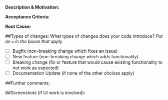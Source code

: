 **Description & Motivation:**

**Acceptance Criteria:** 

**Root Cause:**

##Types of changes:
What types of changes does your code introduce?
_Put an `x` in the boxes that apply_

- [ ] Bugfix (non-breaking change which fixes an issue)
- [ ] New feature (non-breaking change which adds functionality)
- [ ] Breaking change (fix or feature that would cause existing functionality to not work as expected)
- [ ] Documentation Update (if none of the other choices apply)

##Further comments:

##Screenshots (if UI work is involved): 
